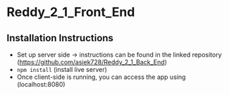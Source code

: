 # Reddy_2_1_Front_End

## Installation Instructions
- Set up server side -> instructions can be found in the linked repository (https://github.com/asiek728/Reddy_2_1_Back_End)
- `npm install` (install live server)
- Once client-side is running, you can access the app using (localhost:8080)